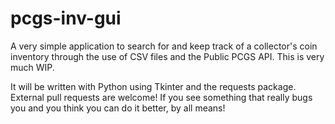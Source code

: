 # pcgs-inv-gui
A very simple application to search for and keep track of a collector's coin inventory through the use of CSV files and the Public PCGS API.
This is very much WIP.

It will be written with Python using Tkinter and the requests package.
External pull requests are welcome! If you see something that really bugs you and you think you can do it better, by all means!
